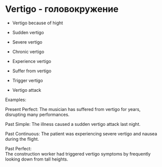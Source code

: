 # Vertigo - головокружение




- Vertigo because of hight


- Sudden vertigo
- Severe vertigo
- Chronic vertigo
- Experience vertigo   
- Suffer from vertigo
- Trigger vertigo
- Vertigo attack

Examples:  

Present Perfect: 
The musician has suffered from vertigo for years, disrupting many performances.

Past Simple: 
The illness caused a sudden vertigo attack last night.

Past Continuous:
The patient was experiencing severe vertigo and nausea during the flight.

Past Perfect:   
The construction worker had triggered vertigo symptoms by frequently looking down from tall heights.